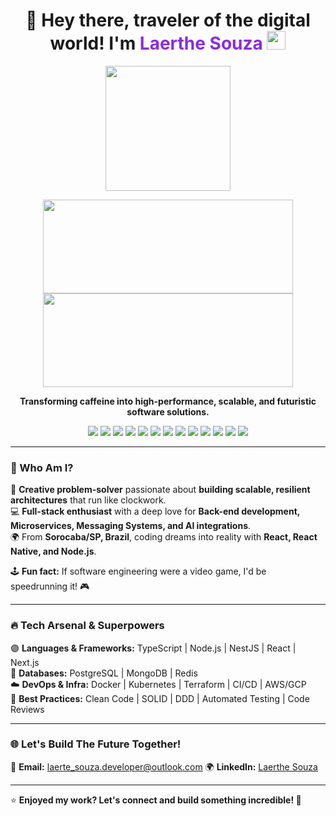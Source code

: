 <h1 align='center'>🚀 Hey there, traveler of the digital world! I'm <span style='color:#8A2BE2;'>Laerthe Souza</span> <img src="https://media.giphy.com/media/hvRJCLFzcasrR4ia7z/giphy.gif" width="30"></h1>

<p align='center'>
  <img src="https://media.giphy.com/media/QTfX9Ejfra3ZmNxh6B/giphy.gif" width="200" height="200">
</p>

<p align='center'>
  <img src='https://github-readme-stats.vercel.app/api?username=laerthe-souza&show_icons=true&count_private=true&theme=tokyonight' height="150" width='400'/>
  <img src='https://github-readme-streak-stats.herokuapp.com/?user=laerthe-souza&theme=tokyonight' height="150" width='400'/>
</p>

<p align='center'>
  <b>Transforming caffeine into high-performance, scalable, and futuristic software solutions.</b>
</p>

<div align='center' style='margin: 0 auto; max-width: 600px;'>
  <img src='https://img.shields.io/badge/TypeScript-3178C6?style=flat&logo=typescript&logoColor=white'/>
  <img src='https://img.shields.io/badge/Node.js-339933?style=flat&logo=node.js&logoColor=white'/>
  <img src='https://img.shields.io/badge/NestJS-E0234E?style=flat&logo=nestjs&logoColor=white'/>
  <img src='https://img.shields.io/badge/React-61DAFB?style=flat&logo=react&logoColor=black'/>
  <img src='https://img.shields.io/badge/Next.js-000000?style=flat&logo=next.js&logoColor=white'/>
  <img src='https://img.shields.io/badge/PostgreSQL-4169E1?style=flat&logo=postgresql&logoColor=white'/>
  <img src='https://img.shields.io/badge/MongoDB-47A248?style=flat&logo=mongodb&logoColor=white'/>
  <img src='https://img.shields.io/badge/Redis-DC382D?style=flat&logo=redis&logoColor=white'/>
  <img src='https://img.shields.io/badge/RabbitMQ-FF6600?style=flat&logo=rabbitmq&logoColor=white'/>
  <img src='https://img.shields.io/badge/Docker-2496ED?style=flat&logo=docker&logoColor=white'/>
  <img src='https://img.shields.io/badge/Kubernetes-326CE5?style=flat&logo=kubernetes&logoColor=white'/>
  <img src='https://img.shields.io/badge/Terraform-623CE4?style=flat&logo=terraform&logoColor=white'/>
  <img src='https://img.shields.io/badge/AWS-232F3E?style=flat&logo=amazon-aws&logoColor=white'/>
</div>

---

### 🎨 Who Am I?

🧠 **Creative problem-solver** passionate about **building scalable, resilient architectures** that run like clockwork.<br>
💻 **Full-stack enthusiast** with a deep love for **Back-end development, Microservices, Messaging Systems, and AI integrations**.<br>
🌍 From **Sorocaba/SP, Brazil**, coding dreams into reality with **React, React Native, and Node.js**.<br>

🕹️ **Fun fact:** If software engineering were a video game, I'd be speedrunning it! 🎮

---

### 🔥 Tech Arsenal & Superpowers

🟣 **Languages & Frameworks:** TypeScript | Node.js | NestJS | React | Next.js <br>
💾 **Databases:** PostgreSQL | MongoDB | Redis <br>
☁️ **DevOps & Infra:** Docker | Kubernetes | Terraform | CI/CD | AWS/GCP <br>
💎 **Best Practices:** Clean Code | SOLID | DDD | Automated Testing | Code Reviews <br>

---

### 🌐 Let's Build The Future Together!

📩 **Email:** [laerte_souza.developer@outlook.com](mailto:laerte_souza.developer@outlook.com)
🌍 **LinkedIn:** [Laerthe Souza](https://www.linkedin.com/in/laerthe-souza/)

---

⭐ **Enjoyed my work? Let's connect and build something incredible! 🚀**